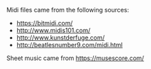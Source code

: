 Midi files came from the following sources:
- https://bitmidi.com/
- http://www.midis101.com/
- http://www.kunstderfuge.com/
- http://beatlesnumber9.com/midi.html

Sheet music came from https://musescore.com/
